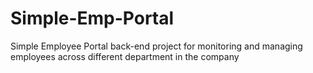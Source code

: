 # Simple-Emp-Portal
Simple Employee Portal back-end project for monitoring and managing employees across different department in the company
